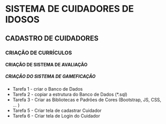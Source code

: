 # SISTEMA DE CUIDADORES DE IDOSOS

## CADASTRO DE CUIDADORES

### CRIAÇÃO DE CURRÍCULOS

#### CRIAÇÃO DE SISTEMA DE AVALIAÇÃO

##### CRIAÇÃO DO SISTEMA DE GAMEFICAÇÃO

- Tarefa 1 - criar o Banco de Dados
- Tarefa 2 - copiar a estrutura do Banco de Dados (*.sql)
- Tarefa 3 - Criar as Bibliotecas e Padrôes de Cores (Bootstrap, JS, CSS, ... )
- Tarefa 5 - Criar tela de cadastrar Cuidador
- Tarefa 6 - Criar tela de Login do Cuidador
